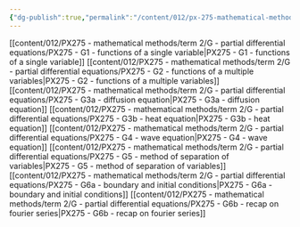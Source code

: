 ```yaml
---
{"dg-publish":true,"permalink":"/content/012/px-275-mathematical-methods/term-2/g-partial-differential-equations/g-partial-differential-equations/","noteIcon":"1","created":"2025-01-07T12:41:23.905+00:00","updated":"2025-01-15T17:58:23.583+00:00"}
---
```


[[content/012/PX275 - mathematical methods/term 2/G - partial differential equations/PX275 - G1 - functions of a single variable\|PX275 - G1 - functions of a single variable]]
[[content/012/PX275 - mathematical methods/term 2/G - partial differential equations/PX275 - G2 - functions of a multiple variables\|PX275 - G2 - functions of a multiple variables]]
[[content/012/PX275 - mathematical methods/term 2/G - partial differential equations/PX275 - G3a - diffusion equation\|PX275 - G3a - diffusion equation]]
[[content/012/PX275 - mathematical methods/term 2/G - partial differential equations/PX275 - G3b - heat equation\|PX275 - G3b - heat equation]]
[[content/012/PX275 - mathematical methods/term 2/G - partial differential equations/PX275 - G4 - wave equation\|PX275 - G4 - wave equation]]
[[content/012/PX275 - mathematical methods/term 2/G - partial differential equations/PX275 - G5 - method of separation of variables\|PX275 - G5 - method of separation of variables]]
[[content/012/PX275 - mathematical methods/term 2/G - partial differential equations/PX275 - G6a - boundary and initial conditions\|PX275 - G6a - boundary and initial conditions]]
[[content/012/PX275 - mathematical methods/term 2/G - partial differential equations/PX275 - G6b - recap on fourier series\|PX275 - G6b - recap on fourier series]]
